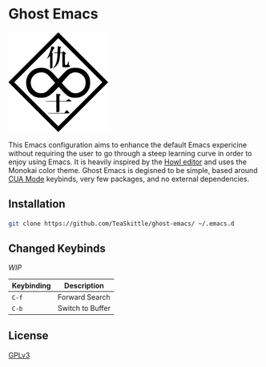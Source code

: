 # Ghost Emacs

<img src="ghost/logo.png" alt="logo" width="200"/>

This Emacs configuration aims to enhance the default Emacs expericine without requiring the user to go through a steep learning curve in order to enjoy using Emacs. It is heavily inspired by the [Howl editor](https://howl.io/) and uses the Monokai color theme. Ghost Emacs is degisned to be simple, based around [CUA Mode](https://www.emacswiki.org/emacs/CuaMode) keybinds, very few packages, and no external dependencies. 

## Installation

``` sh
git clone https://github.com/TeaSkittle/ghost-emacs/ ~/.emacs.d
```

## Changed Keybinds

*WIP*

| Keybinding        | Description                          |  
|-------------------|--------------------------------------|
| `C-f`             | Forward Search                       |  
| `C-b`             | Switch to Buffer                     |  

## License
[GPLv3](https://choosealicense.com/licenses/gpl-3.0/)
